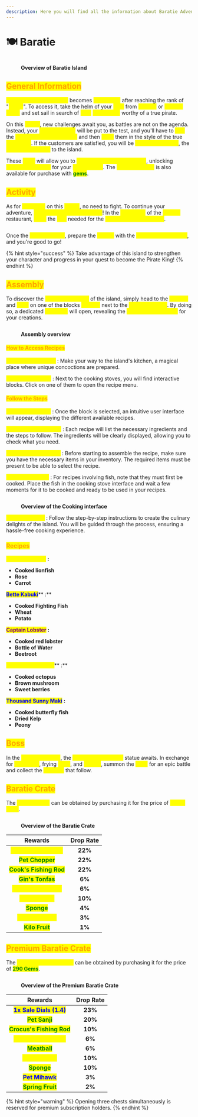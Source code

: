 ```yaml
---
description: Here you will find all the information about Baratie Adventure Island.
---
```


# 🍽️ Baratie

<figure><img src="../../.gitbook/assets/image (70).png" alt=""><figcaption><p><strong>Overview of Baratie Island</strong></p></figcaption></figure>

## <mark style="color:orange;">**General Information**</mark>

<mark style="color:yellow;">**Baratie Adventure Island**</mark> becomes <mark style="color:yellow;">**accessible**</mark> after reaching the rank of "<mark style="color:yellow;">**Pirate**</mark>". To access it, take the helm of your <mark style="color:yellow;">**ship**</mark> from <mark style="color:yellow;">**Foosha**</mark> or <mark style="color:yellow;">**Orange Town**</mark> and set sail in search of <mark style="color:yellow;">**new**</mark> <mark style="color:yellow;">**challenges**</mark> worthy of a true pirate.&#x20;

On this <mark style="color:yellow;">**island**</mark>, new challenges await you, as battles are not on the agenda. Instead, your <mark style="color:yellow;">**culinary talent**</mark> will be put to the test, and you'll have to <mark style="color:yellow;">**fish**</mark> the <mark style="color:yellow;">**enormous fish of Baratie**</mark> and then <mark style="color:yellow;">**cook**</mark> them in the style of the true <mark style="color:yellow;">**chef Sanji**</mark>. If the customers are satisfied, you will be <mark style="color:yellow;">**rewarded in pans**</mark>, the <mark style="color:yellow;">**currency specific**</mark> to the island.&#x20;

These <mark style="color:yellow;">**pans**</mark> will allow you to <mark style="color:yellow;">**open the crate on the island**</mark>, unlocking <mark style="color:yellow;">**essential rewards**</mark> for your <mark style="color:yellow;">**progression**</mark>. The <mark style="color:yellow;">**premium chest**</mark> is also available for purchase with <mark style="color:green;">**gems**</mark>.

## <mark style="color:orange;">**Activity**</mark>

As for <mark style="color:yellow;">**activities**</mark> on this <mark style="color:yellow;">**island**</mark>, no need to fight. To continue your adventure, <mark style="color:yellow;">**develop your culinary skills**</mark>! In the <mark style="color:yellow;">**basement**</mark> of the <mark style="color:yellow;">**Baratie**</mark> restaurant, <mark style="color:yellow;">**cook**</mark> the <mark style="color:yellow;">**fish**</mark> needed for the <mark style="color:yellow;">**island's special recipes**</mark>.

<figure><img src="../../.gitbook/assets/image (71).png" alt=""><figcaption></figcaption></figure>

Once the <mark style="color:yellow;">**fish is cooked**</mark>, prepare the <mark style="color:yellow;">**dishes**</mark> with the <mark style="color:yellow;">**required ingredients**</mark>, and you're good to go!

{% hint style="success" %}
Take advantage of this island to strengthen your character and progress in your quest to become the Pirate King!
{% endhint %}

## <mark style="color:orange;">Assembly</mark>

To discover the <mark style="color:yellow;">**exclusive recipes**</mark> of the island, simply head to the <mark style="color:yellow;">**kitchen**</mark> and <mark style="color:yellow;">**click**</mark> on one of the blocks <mark style="color:yellow;">**located**</mark> next to the <mark style="color:yellow;">**cooking stoves**</mark>. By doing so, a dedicated <mark style="color:yellow;">**interface**</mark> will open, revealing the <mark style="color:yellow;">**elements necessary**</mark> for your creations.

<figure><img src="../../.gitbook/assets/assembly.jpg" alt=""><figcaption><p><strong>Assembly overview</strong></p></figcaption></figure>

#### <mark style="color:orange;">How to Access Recipes</mark>

<mark style="color:yellow;">**Head to the Kitchen**</mark> : Make your way to the island's kitchen, a magical place where unique concoctions are prepared.&#x20;

<mark style="color:yellow;">**Click on the Block**</mark> : Next to the cooking stoves, you will find interactive blocks. Click on one of them to open the recipe menu.

#### <mark style="color:orange;">Follow the Steps</mark>

<mark style="color:yellow;">**Intuitive Interface**</mark> : Once the block is selected, an intuitive user interface will appear, displaying the different available recipes.&#x20;

<mark style="color:yellow;">**Ingredients and Steps**</mark> : Each recipe will list the necessary ingredients and the steps to follow. The ingredients will be clearly displayed, allowing you to check what you need.&#x20;

<mark style="color:yellow;">**Check Your Inventory**</mark> : Before starting to assemble the recipe, make sure you have the necessary items in your inventory. The required items must be present to be able to select the recipe.&#x20;

<mark style="color:yellow;">**Pre-cooking Fish**</mark> : For recipes involving fish, note that they must first be cooked. Place the fish in the cooking stove interface and wait a few moments for it to be cooked and ready to be used in your recipes.

<figure><img src="../../.gitbook/assets/cooking.jpg" alt=""><figcaption><p><strong>Overview of the Cooking interface</strong></p></figcaption></figure>

<mark style="color:yellow;">**Cook with Ease**</mark> : Follow the step-by-step instructions to create the culinary delights of the island. You will be guided through the process, ensuring a hassle-free cooking experience.

### <mark style="color:orange;">Recipes</mark>

<mark style="color:yellow;">**Lionfish Temaki**</mark> **:**&#x20;

* **Cooked lionfish**
* **Rose**
* **Carrot**

<mark style="color:blue;">**Bette Kabuki**</mark>** :**&#x20;

* **Cooked Fighting Fish**
* **Wheat**
* **Potato**

<mark style="color:purple;">**Captain Lobster**</mark> **:** &#x20;

* **Cooked red lobster**
* **Bottle of Water**&#x20;
* **Beetroot**

&#x20;<mark style="color:yellow;">**Tako Tako Surprise**</mark>** :**&#x20;

* **Cooked octopus**
* **Brown mushroom**
* **Sweet berries**

<mark style="color:blue;">**Thousand Sunny Maki**</mark> **:**&#x20;

* **Cooked butterfly fish**
* **Dried Kelp**
* **Peony**

## <mark style="color:orange;">Boss</mark>

In the <mark style="color:yellow;">**adventure zone**</mark>, the <mark style="color:yellow;">**Monster of the Seas**</mark> statue awaits. In exchange for <mark style="color:yellow;">**sea horns**</mark>, frying <mark style="color:yellow;">**pans**</mark>, and <mark style="color:yellow;">**money**</mark>, summon the <mark style="color:yellow;">**boss**</mark> for an epic battle and collect the <mark style="color:yellow;">**rewards**</mark> that follow.

## <mark style="color:orange;">**Baratie Crate**</mark>

The <mark style="color:yellow;">**Baratie Crate**</mark> can be obtained by purchasing it for the price of <mark style="color:yellow;">**2,000 Pans**</mark>.

<figure><img src="../../.gitbook/assets/baratie crate.jpg" alt=""><figcaption><p><strong>Overview of the Baratie Crate</strong></p></figcaption></figure>

|                         **Rewards**                        | **Drop Rate** |
| :--------------------------------------------------------: | :-----------: |
| <mark style="color:yellow;">**1x Sale Dials (1.2)**</mark> |    **22%**    |
|      <mark style="color:green;">**Pet Chopper**</mark>     |    **22%**    |
|  <mark style="color:green;">**Cook's Fishing Rod**</mark>  |    **22%**    |
|     <mark style="color:green;">**Gin's Tonfas**</mark>     |     **6%**    |
|   <mark style="color:yellow;">**Fullbody's Sword**</mark>  |     **6%**    |
|     <mark style="color:yellow;">**Job Booster**</mark>     |    **10%**    |
|        <mark style="color:green;">**Sponge**</mark>        |     **4%**    |
|    <mark style="color:yellow;">**Pet Don Krieg**</mark>    |     **3%**    |
|      <mark style="color:green;">**Kilo Fruit**</mark>      |     **1%**    |

## <mark style="color:orange;">**Premium Baratie Crate**</mark>

The <mark style="color:yellow;">**Premium Baratie Crate**</mark> can be obtained by purchasing it for the price of <mark style="color:green;">**290 Gems**</mark>.

<figure><img src="../../.gitbook/assets/premium baratie crate.jpg" alt=""><figcaption><p><strong>Overview of the Premium Baratie Crate</strong></p></figcaption></figure>

|                         **Rewards**                        | **Drop Rate** |
| :--------------------------------------------------------: | :-----------: |
|  <mark style="color:blue;">**1x Sale Dials (1.4)**</mark>  |    **23%**    |
|       <mark style="color:green;">**Pet Sanji**</mark>      |    **20%**    |
| <mark style="color:green;">**Crocus's Fishing Rod**</mark> |    **10%**    |
|  <mark style="color:yellow;">**Don Krieg's Spear**</mark>  |     **6%**    |
|       <mark style="color:green;">**Meatball**</mark>       |     **6%**    |
|     <mark style="color:yellow;">**Job Booster**</mark>     |    **10%**    |
|        <mark style="color:green;">**Sponge**</mark>        |    **10%**    |
|       <mark style="color:blue;">**Pet Mihawk**</mark>      |     **3%**    |
|     <mark style="color:green;">**Spring Fruit**</mark>     |     **2%**    |

{% hint style="warning" %}
Opening three chests simultaneously is reserved for premium subscription holders.
{% endhint %}
